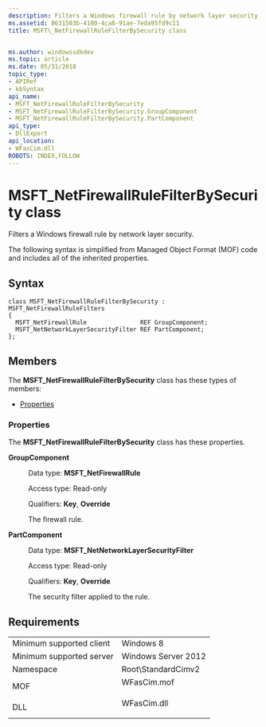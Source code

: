 ```yaml
---
description: Filters a Windows firewall rule by network layer security.
ms.assetid: 8631503b-4180-4ca8-91ae-7eda95fd9c11
title: MSFT\_NetFirewallRuleFilterBySecurity class


ms.author: windowssdkdev
ms.topic: article
ms.date: 05/31/2018
topic_type: 
- APIRef
- kbSyntax
api_name: 
- MSFT_NetFirewallRuleFilterBySecurity
- MSFT_NetFirewallRuleFilterBySecurity.GroupComponent
- MSFT_NetFirewallRuleFilterBySecurity.PartComponent
api_type: 
- DllExport
api_location: 
- WFasCim.dll
ROBOTS: INDEX,FOLLOW
---
```


# MSFT\_NetFirewallRuleFilterBySecurity class

Filters a Windows firewall rule by network layer security.

The following syntax is simplified from Managed Object Format (MOF) code and includes all of the inherited properties.

## Syntax

``` syntax
class MSFT_NetFirewallRuleFilterBySecurity : MSFT_NetFirewallRuleFilters
{
  MSFT_NetFirewallRule               REF GroupComponent;
  MSFT_NetNetworkLayerSecurityFilter REF PartComponent;
};
```

## Members

The **MSFT\_NetFirewallRuleFilterBySecurity** class has these types of members:

-   [Properties](#properties)

### Properties

The **MSFT\_NetFirewallRuleFilterBySecurity** class has these properties.

<dl> <dt>

**GroupComponent**
</dt> <dd> <dl> <dt>

Data type: **MSFT\_NetFirewallRule**
</dt> <dt>

Access type: Read-only
</dt> <dt>

Qualifiers: **Key**, **Override**
</dt> </dl>

The firewall rule.

</dd> <dt>

**PartComponent**
</dt> <dd> <dl> <dt>

Data type: **MSFT\_NetNetworkLayerSecurityFilter**
</dt> <dt>

Access type: Read-only
</dt> <dt>

Qualifiers: **Key**, **Override**
</dt> </dl>

The security filter applied to the rule.

</dd> </dl>

## Requirements



|                                     |                                                                                        |
|-------------------------------------|----------------------------------------------------------------------------------------|
| Minimum supported client<br/> | Windows 8<br/>                                                                   |
| Minimum supported server<br/> | Windows Server 2012<br/>                                                         |
| Namespace<br/>                | Root\\StandardCimv2<br/>                                                         |
| MOF<br/>                      | <dl> <dt>WFasCim.mof</dt> </dl> |
| DLL<br/>                      | <dl> <dt>WFasCim.dll</dt> </dl> |



 

 




